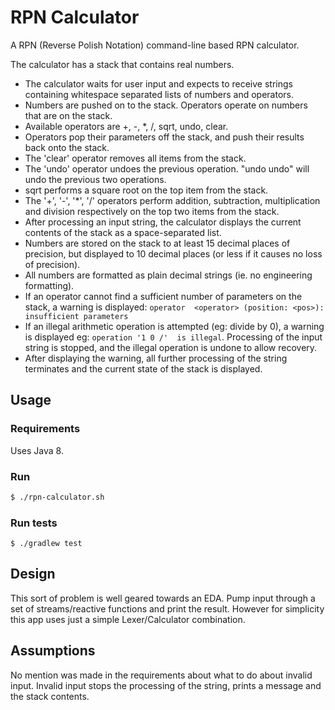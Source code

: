 # RPN Calculator

A RPN (Reverse Polish Notation) command-line based RPN calculator.

The calculator has a stack that contains real numbers.

 - The calculator waits for user input and expects to receive strings containing whitespace separated lists of numbers 
 and operators.
 - Numbers are pushed on to the stack. Operators operate on numbers that are on the stack.
 - Available operators are +, -, *, /, sqrt, undo, clear.
 - Operators pop their parameters off the stack, and push their results back onto the stack.
 - The 'clear' operator removes all items from the stack.
 - The 'undo' operator undoes the previous operation. "undo undo" will undo the previous two operations.
 - sqrt performs a square root on the top item from the stack.
 - The '+', '-', '*', '/' operators perform addition, subtraction, multiplication and division respectively on the top two items from the stack.
 - After processing an input string, the calculator displays the current contents of the stack as a space-separated 
 list.
 - Numbers are stored on the stack to at least 15 decimal places of precision, but displayed to 10 decimal places
  (or less if it causes no loss of precision).
 - All numbers are formatted as plain decimal strings (ie. no engineering formatting).
 - If an operator cannot find a sufficient number of parameters on the stack, a warning is displayed: `operator 
 <operator> (position: <pos>): insufficient parameters`
 - If an illegal arithmetic operation is attempted (eg: divide by 0), a warning is displayed eg: `operation '1 0 /' 
 is illegal`. Processing of the input string is stopped, and the illegal operation is undone to allow recovery.
 - After displaying the warning, all further processing of the string terminates and the current state of the stack is 
 displayed.
 
## Usage

### Requirements

Uses Java 8.

### Run

```bash
$ ./rpn-calculator.sh
```

### Run tests

```shell
$ ./gradlew test
```

## Design

This sort of problem is well geared towards an EDA. Pump input through a set of streams/reactive functions and print 
the result. However for simplicity this app uses just a simple Lexer/Calculator combination.

## Assumptions

No mention was made in the requirements about what to do about invalid input. Invalid input stops the processing of 
the string, prints a message and the stack contents.

